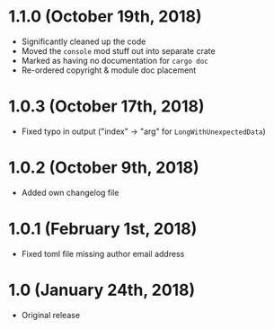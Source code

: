 # 1.1.0 (October 19th, 2018)

 * Significantly cleaned up the code
 * Moved the `console` mod stuff out into separate crate
 * Marked as having no documentation for `cargo doc`
 * Re-ordered copyright & module doc placement

# 1.0.3 (October 17th, 2018)

 * Fixed typo in output ("index" → "arg" for `LongWithUnexpectedData`)

# 1.0.2 (October 9th, 2018)

 * Added own changelog file

# 1.0.1 (February 1st, 2018)

 * Fixed toml file missing author email address

# 1.0 (January 24th, 2018)

 * Original release
